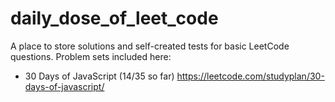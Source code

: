 # daily_dose_of_leet_code

A place to store solutions and self-created tests for basic LeetCode questions. Problem sets included here:
- 30 Days of JavaScript (14/35 so far) https://leetcode.com/studyplan/30-days-of-javascript/
